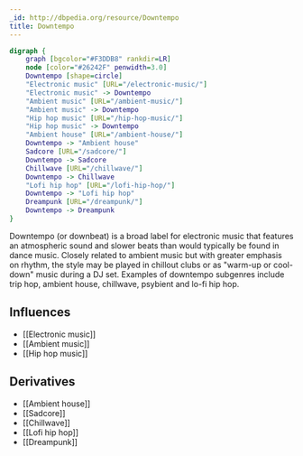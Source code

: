 ```yaml
---
_id: http://dbpedia.org/resource/Downtempo
title: Downtempo
---
```


```dot
digraph {
	graph [bgcolor="#F3DDB8" rankdir=LR]
	node [color="#26242F" penwidth=3.0]
	Downtempo [shape=circle]
	"Electronic music" [URL="/electronic-music/"]
	"Electronic music" -> Downtempo
	"Ambient music" [URL="/ambient-music/"]
	"Ambient music" -> Downtempo
	"Hip hop music" [URL="/hip-hop-music/"]
	"Hip hop music" -> Downtempo
	"Ambient house" [URL="/ambient-house/"]
	Downtempo -> "Ambient house"
	Sadcore [URL="/sadcore/"]
	Downtempo -> Sadcore
	Chillwave [URL="/chillwave/"]
	Downtempo -> Chillwave
	"Lofi hip hop" [URL="/lofi-hip-hop/"]
	Downtempo -> "Lofi hip hop"
	Dreampunk [URL="/dreampunk/"]
	Downtempo -> Dreampunk
}
```

Downtempo (or downbeat) is a broad label for electronic music that features an atmospheric sound and slower beats than would typically be found in dance music. Closely related to ambient music but with greater emphasis on rhythm, the style may be played in chillout clubs or as "warm-up or cool-down" music during a DJ set. Examples of downtempo subgenres include trip hop, ambient house, chillwave, psybient and lo-fi hip hop.

## Influences

- [[Electronic music]]
- [[Ambient music]]
- [[Hip hop music]]

## Derivatives

- [[Ambient house]]
- [[Sadcore]]
- [[Chillwave]]
- [[Lofi hip hop]]
- [[Dreampunk]]
